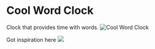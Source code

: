 # Cool Word Clock

Clock that provides time with words.
![Cool Word Clock](https://raw.githubusercontent.com/sharmadhiraj/cool-word-clock/master/screenshots/screenshot_1.png)


Got inspiration here
![](http://www.dougswordclocks.com/wordclocks/wp-content/uploads/2014/03/Ebony-Creative.jpg)